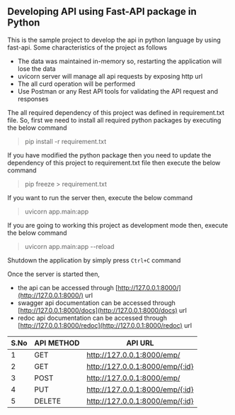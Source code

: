## Developing API using Fast-API package in Python 
This is the sample project to develop the api in python language by using fast-api.
Some characteristics of the project as follows
 - The data was maintained in-memory so, restarting the application will lose the data
 - uvicorn server will manage all api requests by exposing http url
 - The all curd operation will be performed 
 - Use Postman or any Rest API tools for validating the API request and responses

The all required dependency of this project was defined in requirement.txt file.
So, first we need to install all required python packages by executing the below command
> pip install -r requirement.txt
 
If you have modified the python package then you need to update the dependency of this project 
to requirement.txt file then execute the below command
> pip freeze > requirement.txt

If you want to run the server then, execute the below command
> uvicorn app.main:app

If you are going to working this project as development mode then, execute the below command
> uvicorn app.main:app --reload

Shutdown the application by simply press `Ctrl+C` command

Once the server is started then, 
 - the api can be accessed through [http://127.0.0.1:8000/](http://127.0.0.1:8000/) url
 - swagger api documentation can be accessed through [http://127.0.0.1:8000/docs](http://127.0.0.1:8000/docs) url
 - redoc api documentation can be accessed through [http://127.0.0.1:8000/redoc](http://127.0.0.1:8000/redoc) url

S.No|API METHOD|API URL
-----|----------|--------------
1    | GET      | http://127.0.0.1:8000/emp/
2    | GET      | http://127.0.0.1:8000/emp/{:id}
3    | POST     | http://127.0.0.1:8000/emp/
4    | PUT      | http://127.0.0.1:8000/emp/{:id}
5    | DELETE   | http://127.0.0.1:8000/emp/{:id}
